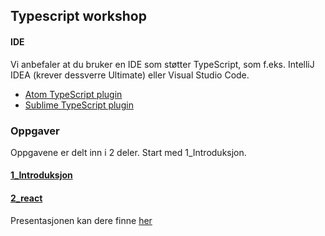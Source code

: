 ## Typescript workshop

#### IDE
Vi anbefaler at du bruker en IDE som støtter TypeScript, som f.eks. IntelliJ IDEA (krever dessverre Ultimate) eller Visual Studio Code.
- [Atom TypeScript plugin](https://atom.io/packages/atom-typescript)
- [Sublime TypeScript plugin](https://packagecontrol.io/packages/TypeScript)

### Oppgaver
Oppgavene er delt inn i 2 deler. Start med 1_Introduksjon.

#### [1_Introduksjon](https://github.com/bekk/typet-javascript-workshop/tree/master/1_Introduksjon)

#### [2_react](https://github.com/bekk/typet-javascript-workshop/tree/master/2_react)


Presentasjonen kan dere finne [her](https://slides.com/evestera/typescript)
